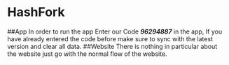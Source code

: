 # HashFork
##App
In order to run the app Enter our Code ***96294887***  in the app, If you have already entered the code before make sure to sync with the latest version and clear all data.
##Website
There is nothing in particular about the website just go with the normal flow of the website.
